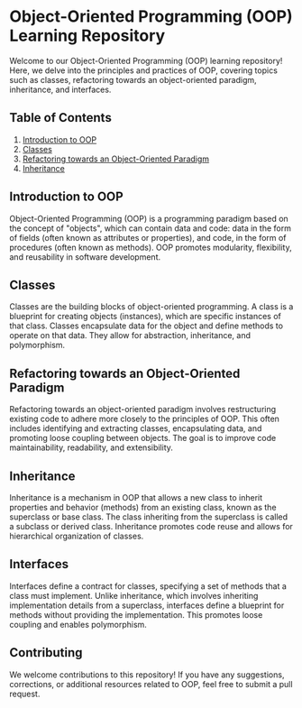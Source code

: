# Object-Oriented Programming (OOP) Learning Repository

Welcome to our Object-Oriented Programming (OOP) learning repository! Here, we delve into the principles and practices of OOP, covering topics such as classes, refactoring towards an object-oriented paradigm, inheritance, and interfaces.

## Table of Contents

1. [Introduction to OOP](#introduction-to-oop)
2. [Classes](#classes)
3. [Refactoring towards an Object-Oriented Paradigm](#refactoring-towards-an-object-oriented-paradigm)
4. [Inheritance](#inheritance)


## Introduction to OOP

Object-Oriented Programming (OOP) is a programming paradigm based on the concept of "objects", which can contain data and code: data in the form of fields (often known as attributes or properties), and code, in the form of procedures (often known as methods). OOP promotes modularity, flexibility, and reusability in software development.

## Classes

Classes are the building blocks of object-oriented programming. A class is a blueprint for creating objects (instances), which are specific instances of that class. Classes encapsulate data for the object and define methods to operate on that data. They allow for abstraction, inheritance, and polymorphism.

## Refactoring towards an Object-Oriented Paradigm

Refactoring towards an object-oriented paradigm involves restructuring existing code to adhere more closely to the principles of OOP. This often includes identifying and extracting classes, encapsulating data, and promoting loose coupling between objects. The goal is to improve code maintainability, readability, and extensibility.

## Inheritance

Inheritance is a mechanism in OOP that allows a new class to inherit properties and behavior (methods) from an existing class, known as the superclass or base class. The class inheriting from the superclass is called a subclass or derived class. Inheritance promotes code reuse and allows for hierarchical organization of classes.

## Interfaces

Interfaces define a contract for classes, specifying a set of methods that a class must implement. Unlike inheritance, which involves inheriting implementation details from a superclass, interfaces define a blueprint for methods without providing the implementation. This promotes loose coupling and enables polymorphism.

## Contributing

We welcome contributions to this repository! If you have any suggestions, corrections, or additional resources related to OOP, feel free to submit a pull request.

